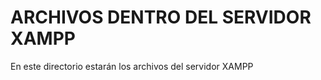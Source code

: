 ARCHIVOS DENTRO DEL SERVIDOR XAMPP
==================================

En este directorio estarán los archivos del servidor XAMPP
